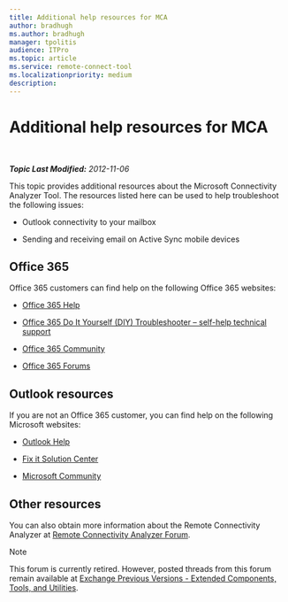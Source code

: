 ```yaml
---
title: Additional help resources for MCA
author: bradhugh
ms.author: bradhugh
manager: tpolitis
audience: ITPro 
ms.topic: article 
ms.service: remote-connect-tool
ms.localizationpriority: medium
description: 
---
```


<div data-xmlns="https://www.w3.org/1999/xhtml">

<div class="topic" data-xmlns="https://www.w3.org/1999/xhtml" data-msxsl="urn:schemas-microsoft-com:xslt" data-cs="https://msdn.microsoft.com/">

<div data-asp="https://msdn2.microsoft.com/asp">

# Additional help resources for MCA

</div>

<div id="mainSection">

<div id="mainBody">

<span> </span>

_**Topic Last Modified:** 2012-11-06_

This topic provides additional resources about the Microsoft Connectivity Analyzer Tool. The resources listed here can be used to help troubleshoot the following issues:

  - Outlook connectivity to your mailbox

  - Sending and receiving email on Active Sync mobile devices

<div>

## Office 365

Office 365 customers can find help on the following Office 365 websites:

  - [Office 365 Help](https://onlinehelp.microsoft.com/office365-smallbusinesses/default.aspx)

  - [Office 365 Do It Yourself (DIY) Troubleshooter – self-help technical support](https://community.office365.com/p/troubleshooting.aspx)

  - [Office 365 Community](https://community.office365.com/default.aspx)

  - [Office 365 Forums](https://community.office365.com/forums/default.aspx)

<div>

## Outlook resources

If you are not an Office 365 customer, you can find help on the following Microsoft websites:

  - [Outlook Help](https://office.microsoft.com/outlook-help)

  - [Fix it Solution Center](https://support.microsoft.com/fixit/)

  - [Microsoft Community](https://answers.microsoft.com/en-us?auth=1)

</div>

</div>

<div>

## Other resources

You can also obtain more information about the Remote Connectivity Analyzer at [Remote Connectivity Analyzer Forum](https://social.technet.microsoft.com/forums/exrca/threads).

<div class="alert">


> [!NOTE]
> This forum is currently retired. However, posted threads from this forum remain available at <A href="https://social.technet.microsoft.com/forums/exchangesvr3rdpartyappslegacy">Exchange Previous Versions - Extended Components, Tools, and Utilities</A>.


</div>

</div>

</div>

<span> </span>

</div>

</div>

</div>

